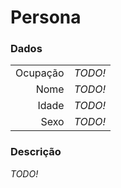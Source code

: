 # Persona

### Dados

|        |                    |
|-------:|--------------------|
|Ocupação|*TODO!*             |
|Nome    |*TODO!*             |
|Idade   |*TODO!*             |
|Sexo    |*TODO!*             |

### Descrição

*TODO!*